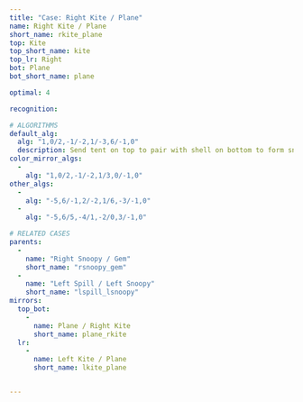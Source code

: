 ```yaml
---
title: "Case: Right Kite / Plane"
name: Right Kite / Plane
short_name: rkite_plane
top: Kite
top_short_name: kite
top_lr: Right
bot: Plane
bot_short_name: plane

optimal: 4

recognition:

# ALGORITHMS
default_alg:
  alg: "1,0/2,-1/-2,1/-3,6/-1,0"
  description: Send tent on top to pair with shell on bottom to form snoopy/gem.
color_mirror_algs:
  -
    alg: "1,0/2,-1/-2,1/3,0/-1,0"
other_algs:
  -
    alg: "-5,6/-1,2/-2,1/6,-3/-1,0"
  -
    alg: "-5,6/5,-4/1,-2/0,3/-1,0"

# RELATED CASES
parents:
  -
    name: "Right Snoopy / Gem"
    short_name: "rsnoopy_gem"
  -
    name: "Left Spill / Left Snoopy"
    short_name: "lspill_lsnoopy"
mirrors:
  top_bot:
    -
      name: Plane / Right Kite
      short_name: plane_rkite
  lr:
    -
      name: Left Kite / Plane
      short_name: lkite_plane


---
```


